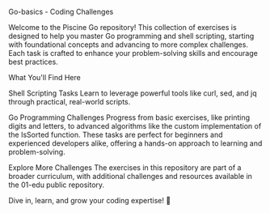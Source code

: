 
Go-basics - Coding Challenges

Welcome to the Piscine Go repository! This collection of exercises is designed to help you master Go programming and shell scripting, starting with foundational concepts and advancing to more complex challenges. Each task is crafted to enhance your problem-solving skills and encourage best practices.

What You'll Find Here

Shell Scripting Tasks
Learn to leverage powerful tools like curl, sed, and jq through practical, real-world scripts.

Go Programming Challenges
Progress from basic exercises, like printing digits and letters, to advanced algorithms like the custom implementation of the IsSorted function.
These tasks are perfect for beginners and experienced developers alike, offering a hands-on approach to learning and problem-solving.

Explore More Challenges
The exercises in this repository are part of a broader curriculum, with additional challenges and resources available in the 01-edu public repository.

Dive in, learn, and grow your coding expertise! 🚀
